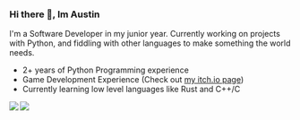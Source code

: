 ### Hi there 👋, Im Austin

I'm a Software Developer in my junior year.
Currently working on projects with Python, and fiddling with other languages to make something the world needs.

- 2+ years of Python Programming experience
- Game Development Experience (Check out [my itch.io page](https://plasmaquartz.itch.io))
- Currently learning low level languages like Rust and C++/C

<img align="left" src="https://github-readme-stats.vercel.app/api?username=Skynse&count_private=true&show_icons=true&hide_border=true"/>
<img align="left" src="https://github-readme-stats.vercel.app/api/top-langs/?username=Skynse&layout=compact&card_width=250&hide_border=true"/>
